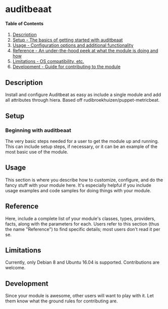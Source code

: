 # auditbeaat

#### Table of Contents

1. [Description](#description)
1. [Setup - The basics of getting started with auditbeaat](#setup)
1. [Usage - Configuration options and additional functionality](#usage)
1. [Reference - An under-the-hood peek at what the module is doing and how](#reference)
1. [Limitations - OS compatibility, etc.](#limitations)
1. [Development - Guide for contributing to the module](#development)

## Description

Install and configure Auditbeat as easy as include a single module and add all
attributes through hiera. Based off rudibroekhuizen/puppet-metricbeat.

## Setup

### Beginning with auditbeaat

The very basic steps needed for a user to get the module up and running. This
can include setup steps, if necessary, or it can be an example of the most
basic use of the module.

## Usage

This section is where you describe how to customize, configure, and do the
fancy stuff with your module here. It's especially helpful if you include usage
examples and code samples for doing things with your module.

## Reference

Here, include a complete list of your module's classes, types, providers,
facts, along with the parameters for each. Users refer to this section (thus
the name "Reference") to find specific details; most users don't read it per
se.

## Limitations

Currently, only Debian 8 and Ubuntu 16.04 is supported. Contributions are welcome.

## Development

Since your module is awesome, other users will want to play with it. Let them
know what the ground rules for contributing are.
